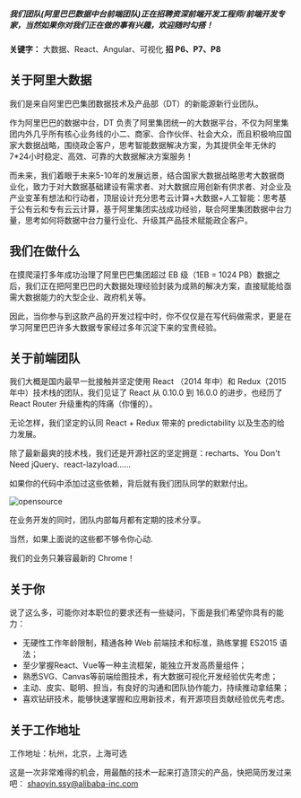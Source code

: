 ##### 我们团队(阿里巴巴数据中台前端团队)正在招聘资深前端开发工程师/前端开发专家，当然如果你对我们正在做的事有兴趣，欢迎随时勾搭！

**关键字：** 大数据、React、Angular、可视化
**招 P6、P7、P8**

## 关于阿里大数据

我们是来自阿里巴巴集团数据技术及产品部（DT）的新能源新行业团队。

作为阿里巴巴的数据中台，DT 负责了阿里集团统一的大数据平台，不仅为阿里集团内外几乎所有核心业务线的小二、商家、合作伙伴、社会大众，而且积极响应国家大数据战略，围绕政企客户，思考智能数据解决方案，为其提供全年无休的7*24小时稳定、高效、可靠的大数据解决方案服务！

而未来，我们着眼于未来5-10年的发展远景，结合国家大数据战略思考大数据商业化，致力于对大数据基础建设有需求者、对大数据应用创新有供求者、对企业及产业变革有想法和行动者，顶层设计充分思考云计算+大数据+人工智能：思考基于公有云和专有云云计算，基于阿里集团实战成功经验，联合阿里集团数据中台力量，思考如何将数据中台力量行业化、升级其产品技术赋能政企客户。

## 我们在做什么

在摸爬滚打多年成功治理了阿里巴巴集团超过 EB 级（1EB = 1024 PB）数据之后，我们正在把阿里巴巴的大数据处理经验封装为成熟的解决方案，直接赋能给亟需大数据能力的大型企业、政府机关等。

因此，当你参与到这款产品的开发过程中时，你不仅仅是在写代码做需求，更是在学习阿里巴巴许多大数据专家经过多年沉淀下来的宝贵经验。

## 关于前端团队

我们大概是国内最早一批接触并坚定使用 React （2014 年中）和 Redux（2015 年中）技术栈的团队，我们见证了 React 从 0.10.0 到 16.0.0 的进步，也经历了 React Router 升级重构的阵痛（你懂的）。

无论怎样，我们坚定的认同 React + Redux 带来的 predictability 以及生态的给力发展。

除了最新最爽的技术栈，我们还是开源社区的坚定拥趸：recharts、You Don't Need jQuery、react-lazyload……

如果你的代码中添加过这些依赖，背后就有我们团队同学的默默付出。

![opensource](https://img.alicdn.com/tfs/TB1tspIvTmWBKNjSZFBXXXxUFXa-1552-458.jpg)

在业务开发的同时，团队内部每月都有定期的技术分享。

当然，如果上面说的这些都不够令你心动.

我们的业务只兼容最新的 Chrome！

## 关于你

说了这么多，可能你对本职位的要求还有一些疑问，下面是我们希望你具有的能力：

- 无硬性工作年龄限制，精通各种 Web 前端技术和标准，熟练掌握 ES2015 语法；
- 至少掌握React、Vue等一种主流框架，能独立开发高质量组件；
- 熟悉SVG、Canvas等前端绘图技术，有大数据可视化开发经验优先考虑；
- 主动、皮实、聪明、担当，有良好的沟通和团队协作能力，持续推动拿结果；
- 喜欢钻研技术，能够快速掌握和应用新技术，有开源项目贡献经验优先考虑。

## 关于工作地址
工作地址：杭州，北京，上海可选

这是一次非常难得的机会，用最酷的技术一起来打造顶尖的产品，快把简历发过来吧：
shaoyin.ssy@alibaba-inc.com

